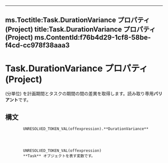

---
ms.Toctitle:Task.DurationVariance プロパティ (Project)
title:Task.DurationVariance プロパティ (Project)
ms.ContentId:f76b4d29-1cf8-58be-f4cd-cc978f38aaa3
---
# Task.DurationVariance プロパティ (Project)




(分単位) を計画期間とタスクの期間の間の差異を取得します。読み取り専用**バリアント**です。

## 構文

            UNRESOLVED_TOKEN_VAL(offexpression).**DurationVariance**




            UNRESOLVED_TOKEN_VAL(offexpression)
            **Task** オブジェクトを表す変数です。




